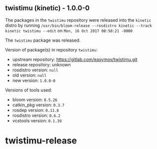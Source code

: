## twistimu (kinetic) - 1.0.0-0

The packages in the `twistimu` repository were released into the `kinetic` distro by running `/usr/bin/bloom-release --rosdistro kinetic --track kinetic twistimu --edit` on `Mon, 16 Oct 2017 08:58:21 -0000`

The `twistimu` package was released.

Version of package(s) in repository `twistimu`:

- upstream repository: https://gitlab.com/easymov/twistimu.git
- release repository: unknown
- rosdistro version: `null`
- old version: `null`
- new version: `1.0.0-0`

Versions of tools used:

- bloom version: `0.5.26`
- catkin_pkg version: `0.3.7`
- rosdep version: `0.11.8`
- rosdistro version: `0.6.2`
- vcstools version: `0.1.39`


# twistimu-release